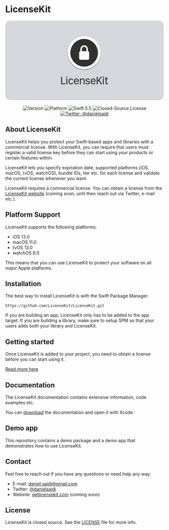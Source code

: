 # LicenseKit

<p align="center">
    <img src ="Resources/Logo.png" width=600 />
</p>

<p align="center">
    <img src="https://img.shields.io/github/v/release/LicenseKit/LicenseKit?color=%2300550&sort=semver" alt="Version" />
    <img src="https://img.shields.io/cocoapods/p/LicenseKit.svg?style=flat" alt="Platform" />
    <img src="https://img.shields.io/badge/Swift-5.5-orange.svg" alt="Swift 5.5" />
    <img src="https://img.shields.io/github/license/KeyboardKit/KeyboardKit" alt="Closed-Source License" />
    <a href="https://twitter.com/danielsaidi">
        <img src="https://img.shields.io/badge/contact-@danielsaidi-blue.svg?style=flat" alt="Twitter: @danielsaidi" />
    </a>
</p>


## About LicenseKit

LicenseKit helps you protect your Swift-based apps and libraries with a commercial license. With LicenseKit, you can require that users must register a valid license key before they can start using your products or certain features within. 

LicenseKit lets you specify expiration date, supported platforms (iOS, macOS, tvOS, watchOS), bundle IDs, tier etc. for each license and validate the current license whenever you want.

LicenseKit requires a commercial license. You can obtain a license from the [LicenseKit website][Licenses] (coming soon, until then reach out via Twitter, e-mail etc.).



## Platform Support

LicenseKit supports the following platforms:

* iOS 13.0
* macOS 11.0
* tvOS 13.0
* watchOS 6.0

This means that you can use LicenseKit to protect your software on all major Apple platforms.



## Installation

The best way to install LicenseKit is with the Swift Package Manager.

```
https://github.com/LicenseKit/LicenseKit.git
```

If you are building an app, LicenseKit only has to be added to the app target. If you are building a library, make sure to setup SPM so that your users adds both your library and LicenseKit.



## Getting started

Once LicenseKit is added to your project, you need to obtain a license before you can start using it.

[Read more here][Getting-Started]



## Documentation

The LicenseKit documentation contains extensive information, code examples etc.

You can [download][Documentation] the documentation and open it with Xcode.



## Demo app

This repository contains a demo package and a demo app that demonstrates how to use LicenseKit.



## Contact

Feel free to reach out if you have any questions or need help any way:

* E-mail: [daniel.saidi@gmail.com][Email]
* Twitter: [@danielsaidi][Twitter]
* Website: [getlicensekit.com][Website] (coming soon)



## License

LicenseKit is closed source. See the [LICENSE][License] file for more info.



[Email]: mailto:daniel.saidi@gmail.com
[Twitter]: http://www.twitter.com/danielsaidi
[Website]: https://getlicensekit.com
[Licenses]: https://getlicensekit.com/licenses

[Documentation]: https://github.com/danielsaidi/Documentation/blob/main/Docs/LicenseKit.doccarchive.zip?raw=true
[License]: https://github.com/danielsaidi/LicenseKit/blob/master/LICENSE

[Getting-Started]: https://github.com/danielsaidi/LicenseKit/blob/master/Readmes/Getting-Started.md
